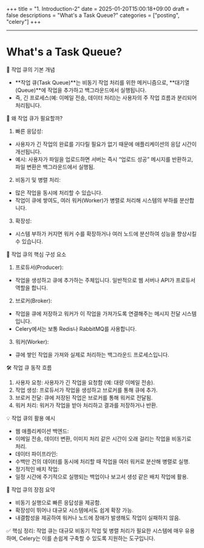 +++
title = "1. Introduction-2"
date = 2025-01-20T15:00:18+09:00
draft = false
descriptions = "What's a Task Queue?"
categories = ["posting", "celery"]
+++

---
# What's a Task Queue?

🌟 작업 큐의 기본 개념
- **작업 큐(Task Queue)**는 비동기 작업 처리를 위한 메커니즘으로, **대기열(Queue)**에 작업을 추가하고 백그라운드에서 실행됩니다.
- 즉, 긴 프로세스(예: 이메일 전송, 데이터 처리)는 사용자의 주 작업 흐름과 분리되어 처리됩니다.

🔧 왜 작업 큐가 필요할까?
1.	빠른 응답성:
- 사용자가 긴 작업의 완료를 기다릴 필요가 없기 때문에 애플리케이션의 응답 시간이 개선됩니다.
- 예시: 사용자가 파일을 업로드하면 서버는 즉시 “업로드 성공” 메시지를 반환하고, 파일 변환은 백그라운드에서 실행됨.
2.	비동기 및 병렬 처리:
- 많은 작업을 동시에 처리할 수 있습니다.
- 작업이 큐에 쌓여도, 여러 워커(Worker)가 병렬로 처리해 시스템의 부하를 분산합니다.
3.	확장성:
- 시스템 부하가 커지면 워커 수를 확장하거나 여러 노드에 분산하여 성능을 향상시킬 수 있습니다.

🔑 작업 큐의 핵심 구성 요소
1.	프로듀서(Producer):
- 작업을 생성하고 큐에 추가하는 주체입니다. 일반적으로 웹 서버나 API가 프로듀서 역할을 합니다.
2.	브로커(Broker):
- 작업을 큐에 저장하고 워커가 이 작업을 가져가도록 연결해주는 메시지 전달 시스템입니다.
- Celery에서는 보통 Redis나 RabbitMQ를 사용합니다.
3.	워커(Worker):
- 큐에 쌓인 작업을 가져와 실제로 처리하는 백그라운드 프로세스입니다.

🛠️ 작업 큐 동작 흐름
1.	사용자 요청: 사용자가 긴 작업을 요청함 (예: 대량 이메일 전송).
2.	작업 생성: 프로듀서가 작업을 생성하고 브로커를 통해 큐에 추가.
3.	브로커 전달: 큐에 저장된 작업은 브로커를 통해 워커로 전달됨.
4.	워커 처리: 워커가 작업을 받아 처리하고 결과를 저장하거나 반환.

💡 작업 큐의 활용 예시
- 웹 애플리케이션 백엔드:
- 이메일 전송, 데이터 변환, 이미지 처리 같은 시간이 오래 걸리는 작업을 비동기로 처리.
- 데이터 파이프라인:
- 수백만 건의 데이터를 동시에 처리할 때 작업을 여러 워커로 분산해 병렬로 실행.
- 정기적인 배치 작업:
- 일정 시간에 주기적으로 실행되는 백업이나 보고서 생성 같은 배치 작업에 활용.

🚀 작업 큐의 장점 요약
- 비동기 실행으로 빠른 응답성을 제공함.
- 확장성이 뛰어나 대규모 시스템에서도 쉽게 확장 가능.
- 내결함성을 제공하여 워커나 노드에 장애가 발생해도 작업이 실패하지 않음.

✅ 핵심 정리:
작업 큐는 대규모 비동기 작업 및 병렬 처리가 필요한 시스템에 매우 유용하며, Celery는 이를 손쉽게 구축할 수 있도록 지원하는 도구입니다.